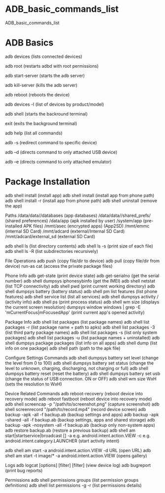 # ADB_basic_commands_list
ADB_basic_commands_list

# ADB Basics
adb devices (lists connected devices)

adb root (restarts adbd with root permissions)

adb start-server (starts the adb server)

adb kill-server (kills the adb server)

adb reboot (reboots the device)

adb devices -l (list of devices by product/model)

adb shell (starts the backround terminal)

exit (exits the background terminal)

adb help (list all commands)

adb -s <deviceName> <command> (redirect command to specific device)

adb –d <command> (directs command to only attached USB device)

adb –e <command> (directs command to only attached emulator)

# Package Installation
adb shell install <apk> (install app)
adb shell install <path> (install app from phone path)
adb shell install -r <path> (install app from phone path)
adb shell uninstall <name> (remove the app)

Paths
/data/data/<package>/databases (app databases)
/data/data/<package>/shared_prefs/ (shared preferences)
/data/app (apk installed by user)
/system/app (pre-installed APK files)
/mmt/asec (encrypted apps) (App2SD)
/mmt/emmc (internal SD Card)
/mmt/adcard (external/Internal SD Card)
/mmt/adcard/external_sd (external SD Card)

adb shell ls (list directory contents)
adb shell ls -s (print size of each file)
adb shell ls -R (list subdirectories recursively)

File Operations
adb push <local> <remote> (copy file/dir to device)
adb pull <remote> <local> (copy file/dir from device)
run-as <package> cat <file> (access the private package files)

Phone Info
adb get-statе (print device state)
adb get-serialno (get the serial number)
adb shell dumpsys iphonesybinfo (get the IMEI)
adb shell netstat (list TCP connectivity)
adb shell pwd (print current working directory)
adb shell dumpsys battery (battery status)
adb shell pm list features (list phone features)
adb shell service list (list all services)
adb shell dumpsys activity <package>/<activity> (activity info)
adb shell ps (print process status)
adb shell wm size (displays the current screen resolution)
dumpsys window windows | grep -E 'mCurrentFocus|mFocusedApp' (print current app's opened activity)

Package Info
adb shell list packages (list package names)
adb shell list packages -r (list package name + path to apks)
adb shell list packages -3 (list third party package names)
adb shell list packages -s (list only system packages)
adb shell list packages -u (list package names + uninstalled)
adb shell dumpsys package packages (list info on all apps)
adb shell dump <name> (list info on one package)
adb shell path <package> (path to the apk file)

Configure Settings Commands
adb shell dumpsys battery set level <n> (change the level from 0 to 100)
adb shell dumpsys battery set status<n> (change the level to unknown, charging, discharging, not charging or full)
adb shell dumpsys battery reset (reset the battery)
adb shell dumpsys battery set usb <n> (change the status of USB connection. ON or OFF)
adb shell wm size WxH (sets the resolution to WxH)

Device Related Commands
adb reboot-recovery (reboot device into recovery mode)
adb reboot fastboot (reboot device into recovery mode)
adb shell screencap -p "/path/to/screenshot.png" (capture screenshot)
adb shell screenrecord "/path/to/record.mp4" (record device screen)
adb backup -apk -all -f backup.ab (backup settings and apps)
adb backup -apk -shared -all -f backup.ab (backup settings, apps and shared storage)
adb backup -apk -nosystem -all -f backup.ab (backup only non-system apps)
adb restore backup.ab (restore a previous backup)
adb shell am start|startservice|broadcast <INTENT>[<COMPONENT>]
-a <ACTION> e.g. android.intent.action.VIEW
-c <CATEGORY> e.g. android.intent.category.LAUNCHER (start activity intent)

adb shell am start -a android.intent.action.VIEW -d URL (open URL)
adb shell am start -t image/* -a android.intent.action.VIEW (opens gallery)

Logs
adb logcat [options] [filter] [filter] (view device log)
adb bugreport (print bug reports)

Permissions
adb shell permissions groups (list permission groups definitions)
adb shell list permissions -g -r (list permissions details)

